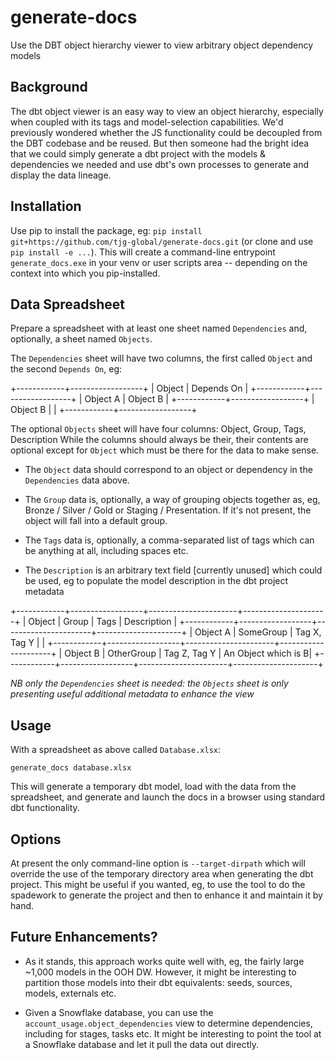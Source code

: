# generate-docs

Use the DBT object hierarchy viewer to view arbitrary object dependency models

## Background

The dbt object viewer is an easy way to view an object hierarchy, especially
when coupled with its tags and model-selection capabilities. We'd previously
wondered whether the JS functionality could be decoupled from the DBT codebase
and be reused. But then someone had the bright idea that we could simply generate
a dbt project with the models & dependencies we needed and use dbt's own processes
to generate and display the data lineage.

## Installation

Use pip to install the package, eg: `pip install git+https://github.com/tjg-global/generate-docs.git`
(or clone and use `pip install -e ...`). This will create a command-line entrypoint
`generate_docs.exe` in your venv or user scripts area -- depending on the context
into which you pip-installed.

## Data Spreadsheet

Prepare a spreadsheet with at least one sheet named `Dependencies` and, optionally,
a sheet named `Objects`.

The `Dependencies` sheet will have two columns, the first called `Object` and
the second `Depends On`, eg:

+------------+------------------+
| Object     | Depends On       |
+------------+------------------+
| Object A   | Object B         |
+------------+------------------+
| Object B   |                  |
+------------+------------------+

The optional `Objects` sheet will have four columns: Object, Group, Tags, Description
While the columns should always be their, their contents are optional except for `Object`
which must be there for the data to make sense.

* The `Object` data should correspond to an object or dependency in the `Dependencies` data
above.

* The `Group` data is, optionally, a way of grouping objects together as, eg,
Bronze / Silver / Gold or Staging / Presentation. If it's not present, the object
will fall into a default group.

* The `Tags` data is, optionally, a comma-separated list of tags which can be anything
at all, including spaces etc.

* The `Description` is an arbitrary text field [currently unused] which could be used,
eg to populate the model description in the dbt project metadata

+------------+------------------+----------------------+---------------------+
| Object     | Group            | Tags                 | Description         |
+------------+------------------+----------------------+---------------------+
| Object A   | SomeGroup        | Tag X, Tag Y         |                     |
+------------+------------------+----------------------+---------------------+
| Object B   | OtherGroup       | Tag Z, Tag Y         | An Object which is B|
+------------+------------------+----------------------+---------------------+

*NB only the `Dependencies` sheet is needed: the `Objects` sheet is only
presenting useful additional metadata to enhance the view*

## Usage

With a spreadsheet as above called `Database.xlsx`:

`generate_docs database.xlsx`

This will generate a temporary dbt model, load with the data from the spreadsheet,
and generate and launch the docs in a browser using standard dbt functionality.

## Options

At present the only command-line option is `--target-dirpath` which will override
the use of the temporary directory area when generating the dbt project. This
might be useful if you wanted, eg, to use the tool to do the spadework to generate
the project and then to enhance it and maintain it by hand.

## Future Enhancements?

- As it stands, this approach works quite well with, eg, the fairly large ~1,000
models in the OOH DW. However, it might be interesting to partition those models
into their dbt equivalents: seeds, sources, models, externals etc.

- Given a Snowflake database, you can use the `account_usage.object_dependencies` view
to determine dependencies, including for stages, tasks etc. It might be interesting
to point the tool at a Snowflake database and let it pull the data out directly.

